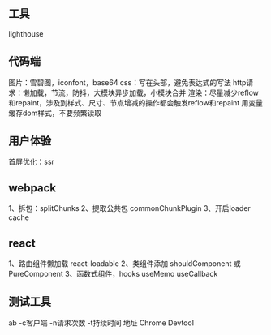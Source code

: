 ## 工具
lighthouse

## 代码端
图片：雪碧图，iconfont，base64
css：写在头部，避免表达式的写法
http请求：懒加载，节流，防抖，大模块异步加载，小模块合并
渲染：尽量减少reflow和repaint，涉及到样式、尺寸、节点增减的操作都会触发reflow和repaint
     用变量缓存dom样式，不要频繁读取
## 用户体验
首屏优化：ssr

## webpack
1、拆包：splitChunks
2、提取公共包 commonChunkPlugin
3、开启loader cache

## react
1、路由组件懒加载 react-loadable
2、类组件添加 shouldComponent 或 PureComponent
3、函数式组件，hooks useMemo useCallback

## 测试工具
ab -c客户端 -n请求次数 -t持续时间 地址
Chrome Devtool



